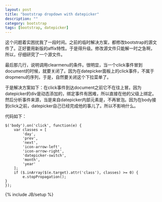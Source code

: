 ```yaml
---
layout: post
title: "bootstrap dropdown with datepicker"
description: ""
category: bootstrap
tags: [bootstrap, datepicker]
---
```

这个问题着实困扰我了一段时间。之前的临时解决方案，都修改bootstrap的源文件了。正好要用新版的affix特性。于是得升级。修改源文件只能解一时之急啊，所以，仔细研究了一个源文件。

最后那几行，说明调用clearmenu的条件。很明显，当一个click事件冒到document的时候，就要关闭了。因为在datepicker面板上的click事件，不属于dropmenu的序列，于是，自然要关闭这个下拉菜单了。

于是解决方案如下：在click事件到达document之前它不在往上冒。因为datepicker的div是动态添加的，绑定事件有困难，所以直接在他的父级<body>上绑定。然后分析事件来源，当是来自datepicker内部元素是，不再冒泡。因为在body接到click之前，datepicker自己已经完成他的事儿了。所以不影响什么。

代码如下：

	$('body').on('click', function(e) {
    	var classes = [
        	'day',
        	'prev',
        	'next',
        	'icon-arrow-left',
        	'icon-arrow-right',
        	'datepicker-switch',
        	'month',
        	'year'
    	];
    	if ($.inArray($(e.target).attr('class'), classes) >= 0) {
        	e.stopPropagation();
    }
	});

{% include JB/setup %}
